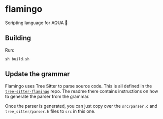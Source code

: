# flamingo

Scripting language for AQUA 🦩

## Building

Run:

```console
sh build.sh
```

## Update the grammar

Flamingo uses Tree Sitter to parse source code. This is all defined in the [`tree-sitter-flamingo`](https://github.com/inobulles/tree-sitter-flamingo) repo. The readme there contains instructions on how to generate the parser from the grammar.

Once the parser is generated, you can just copy over the `src/parser.c` and `tree_sitter/parser.h` files to `src` in this one.
